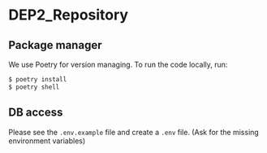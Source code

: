 # DEP2_Repository



## Package manager

We use Poetry for version managing. To run the code locally, run:

```python
$ poetry install
$ poetry shell
```

## DB access

Please see the `.env.example` file and create a `.env` file. (Ask for the missing environment variables)
